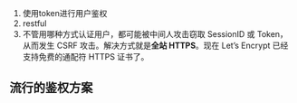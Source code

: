 1. 使用token进行用户鉴权
2. restful
3. 不管用哪种方式认证用户，都可能被中间人攻击窃取 SessionID 或 Token，从而发生 CSRF 攻击。解决方式就是**全站 HTTPS**。现在 Let’s Encrypt 已经支持免费的通配符 HTTPS 证书了。
## 流行的鉴权方案
<!--stackedit_data:
eyJoaXN0b3J5IjpbLTE1ODYwODI3MjAsNTc2MzQwNDg5XX0=
-->